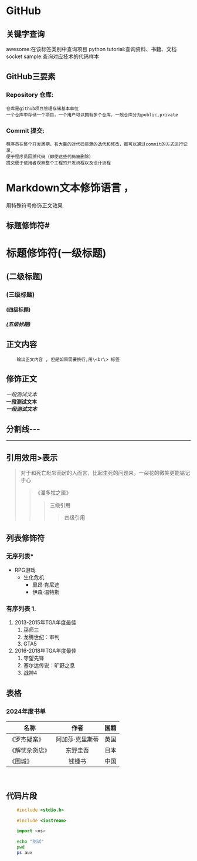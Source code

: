 # GitHub


## 关键字查询 
awesome:在该标签类别中查询项目
python tutorial:查询资料、书籍、文档
socket sample:查询对应技术的代码样本

## GitHub三要素

### Repository 仓库:
	仓库是github项目管理存储基本单位
	一个仓库中存储一个项目，一个用户可以拥有多个仓库，一般仓库分为public,private
### Commit 提交:
	程序员在整个开发周期，有大量的对代码资源的选代和修改，都可以通过commit的方式进行记录,
	便于程序员回溯代码（即使这些代码被删除）
	提交便于使用者观察整个工程的开发流程以及设计流程







# Markdown文本修饰语言 ，
用特殊符号修饰正文效果<br>

## 标题修饰符\#

# 标题修饰符(一级标题)
## (二级标题)
### (三级标题)
#### (四级标题)
##### (五级标题)

## 正文内容
        输出正文内容 , 但是如果需要换行,用\<br\> 标签

## 修饰正文
  *一段测试文本*<br>
  **一段测试文本**<br>
 ***一段测试文本***

## 分割线\-\-\-
---

## 引用效用\>表示
>对于和死亡毗邻而居的人而言，比起生死的问题来，一朵花的微笑更能铭记于心
>>《潘多拉之匣》
>>>三级引用
>>>>四级引用

## 列表修饰符
### 无序列表\*
* RPG游戏
  * 生化危机
    * 里昂·肯尼迪
    * 伊森·温特斯

### 有序列表 1.
1. 2013-2015年TGA年度最佳
   1. 巫师三
   2. 龙腾世纪：审判
   3. GTA5
2. 2016-2018年TGA年度最佳
   1. 守望先锋
   2. 塞尔达传说：旷野之息
   3. 战神4

## 表格<br>
### 2024年度书单
名称|作者|国籍
--|:--:|--:
《罗杰疑案》|阿加莎·克里斯蒂|英国
《解忧杂货店》|东野圭吾|日本
《围城》|钱锺书|中国

<br>

## 代码片段

```c
	#include <stdio.h>
```

```cpp
	#include <iostream>
```

```python
	import <os>
```

```bash
	echo "测试"
	pwd
	ps aux
```
